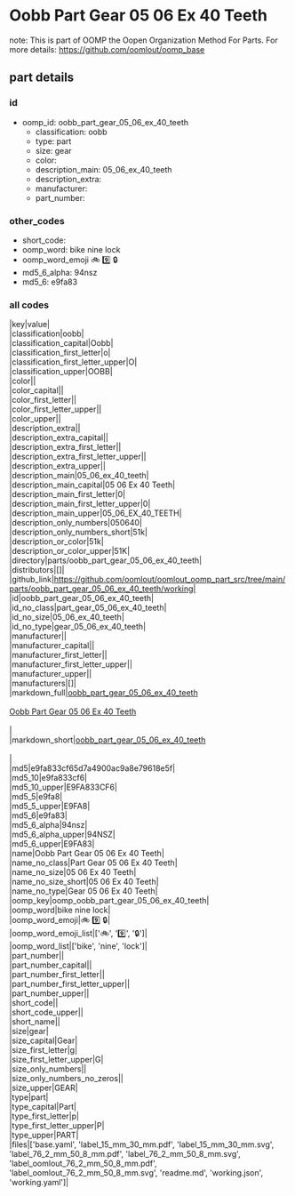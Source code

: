 # Oobb Part Gear 05 06 Ex 40 Teeth  

note: This is part of OOMP the Oopen Organization Method For Parts. For more details: https://github.com/oomlout/oomp_base

##  part details





### id
* oomp_id: oobb_part_gear_05_06_ex_40_teeth
  * classification: oobb
  * type: part
  * size: gear
  * color: 
  * description_main: 05_06_ex_40_teeth
  * description_extra: 
  * manufacturer: 
  * part_number: 

### other_codes
* short_code: 
* oomp_word: bike nine lock
* oomp_word_emoji :bike: :nine: :lock:
* md5_6_alpha: 94nsz
* md5_6: e9fa83

### all codes 
|key|value|  
|classification|oobb|  
|classification_capital|Oobb|  
|classification_first_letter|o|  
|classification_first_letter_upper|O|  
|classification_upper|OOBB|  
|color||  
|color_capital||  
|color_first_letter||  
|color_first_letter_upper||  
|color_upper||  
|description_extra||  
|description_extra_capital||  
|description_extra_first_letter||  
|description_extra_first_letter_upper||  
|description_extra_upper||  
|description_main|05_06_ex_40_teeth|  
|description_main_capital|05 06 Ex 40 Teeth|  
|description_main_first_letter|0|  
|description_main_first_letter_upper|0|  
|description_main_upper|05_06_EX_40_TEETH|  
|description_only_numbers|050640|  
|description_only_numbers_short|51k|  
|description_or_color|51k|  
|description_or_color_upper|51K|  
|directory|parts/oobb_part_gear_05_06_ex_40_teeth|  
|distributors|[]|  
|github_link|https://github.com/oomlout/oomlout_oomp_part_src/tree/main/parts/oobb_part_gear_05_06_ex_40_teeth/working|  
|id|oobb_part_gear_05_06_ex_40_teeth|  
|id_no_class|part_gear_05_06_ex_40_teeth|  
|id_no_size|05_06_ex_40_teeth|  
|id_no_type|gear_05_06_ex_40_teeth|  
|manufacturer||  
|manufacturer_capital||  
|manufacturer_first_letter||  
|manufacturer_first_letter_upper||  
|manufacturer_upper||  
|manufacturers|[]|  
|markdown_full|[oobb_part_gear_05_06_ex_40_teeth](https://github.com/oomlout/oomlout_oomp_part_src/tree/main/parts/oobb_part_gear_05_06_ex_40_teeth/working)<br>[](https://github.com/oomlout/oomlout_oomp_part_src/tree/main/parts/oobb_part_gear_05_06_ex_40_teeth/working)<br>[Oobb Part Gear 05 06 Ex 40 Teeth](https://github.com/oomlout/oomlout_oomp_part_src/tree/main/parts/oobb_part_gear_05_06_ex_40_teeth/working)<br><br>|  
|markdown_short|[oobb_part_gear_05_06_ex_40_teeth](https://github.com/oomlout/oomlout_oomp_part_src/tree/main/parts/oobb_part_gear_05_06_ex_40_teeth/working)<br><br>|  
|md5|e9fa833cf65d7a4900ac9a8e79618e5f|  
|md5_10|e9fa833cf6|  
|md5_10_upper|E9FA833CF6|  
|md5_5|e9fa8|  
|md5_5_upper|E9FA8|  
|md5_6|e9fa83|  
|md5_6_alpha|94nsz|  
|md5_6_alpha_upper|94NSZ|  
|md5_6_upper|E9FA83|  
|name|Oobb Part Gear 05 06 Ex 40 Teeth|  
|name_no_class|Part Gear 05 06 Ex 40 Teeth|  
|name_no_size|05 06 Ex 40 Teeth|  
|name_no_size_short|05 06 Ex 40 Teeth|  
|name_no_type|Gear 05 06 Ex 40 Teeth|  
|oomp_key|oomp_oobb_part_gear_05_06_ex_40_teeth|  
|oomp_word|bike nine lock|  
|oomp_word_emoji|:bike: :nine: :lock:|  
|oomp_word_emoji_list|[':bike:', ':nine:', ':lock:']|  
|oomp_word_list|['bike', 'nine', 'lock']|  
|part_number||  
|part_number_capital||  
|part_number_first_letter||  
|part_number_first_letter_upper||  
|part_number_upper||  
|short_code||  
|short_code_upper||  
|short_name||  
|size|gear|  
|size_capital|Gear|  
|size_first_letter|g|  
|size_first_letter_upper|G|  
|size_only_numbers||  
|size_only_numbers_no_zeros||  
|size_upper|GEAR|  
|type|part|  
|type_capital|Part|  
|type_first_letter|p|  
|type_first_letter_upper|P|  
|type_upper|PART|  
|files|['base.yaml', 'label_15_mm_30_mm.pdf', 'label_15_mm_30_mm.svg', 'label_76_2_mm_50_8_mm.pdf', 'label_76_2_mm_50_8_mm.svg', 'label_oomlout_76_2_mm_50_8_mm.pdf', 'label_oomlout_76_2_mm_50_8_mm.svg', 'readme.md', 'working.json', 'working.yaml']|  
